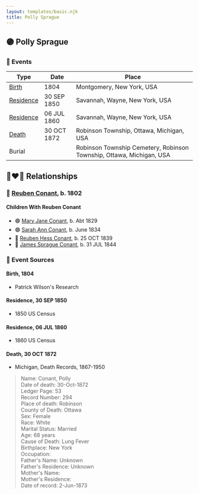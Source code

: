 ```yaml
---
layout: templates/basic.njk
title: Polly Sprague
---
```

## 🟣 Polly Sprague

### 📆 Events

Type | Date | Place
------ | ------ | ------
[Birth](#event-d1fe7306-670e-4ee4-9994-3671095e7fab) | 1804 | Montgomery, New York, USA
[Residence](#event-b69d71d4-b75e-4028-9ee5-6afc3e17ca5b) | 30 SEP 1850 | Savannah, Wayne, New York, USA
[Residence](#event-4284167c-53f9-4077-830d-a471855a2831) | 06 JUL 1860 | Savannah, Wayne, New York, USA
[Death](#event-ff1ebe83-f934-47d2-ade7-8eacd31a3e14) | 30 OCT 1872 | Robinson Township, Ottawa, Michigan, USA
Burial |  | Robinson Township Cemetery, Robinson Township, Ottawa, Michigan, USA

## 👩‍❤️‍👨 Relationships

### 🔵 [Reuben Conant](/people/7/72221832), b. 1802

#### Children With Reuben Conant
* 🟣 [Mary Jane Conant](/people/2/27722232), b. Abt 1829
* 🟣 [Sarah Ann Conant](/people/3/3929404), b. June 1834
* 🔵 [Reuben Hess Conant](/people/3/37326838), b. 25 OCT 1839
* 🔵 [James Sprague Conant](/people/6/62404416), b. 31 JUL 1844
### 📰 Event Sources

#### <a id="event-d1fe7306-670e-4ee4-9994-3671095e7fab"></a> Birth, 1804
* Patrick Wilson's Research

#### <a id="event-b69d71d4-b75e-4028-9ee5-6afc3e17ca5b"></a> Residence, 30 SEP 1850
* 1850 US Census

#### <a id="event-4284167c-53f9-4077-830d-a471855a2831"></a> Residence, 06 JUL 1860
* 1860 US Census

#### <a id="event-ff1ebe83-f934-47d2-ade7-8eacd31a3e14"></a> Death, 30 OCT 1872
* Michigan, Death Records, 1867-1950
>   
  > Name: Conant, Polly  
  > Date of death:  30-Oct-1872  
  > Ledger Page: 53  
  > Record Number: 294  
  > Place of death: Robinson  
  > County of Death: Ottawa  
  > Sex: Female  
  > Race: White  
  > Marital Status: Married  
  > Age: 68 years  
  > Cause of Death: Lung Fever  
  > Birthplace: New York  
  > Occupation:  
  > Father's Name: Unknown  
  > Father's Residence: Unknown  
  > Mother's Name:  
  > Mother's Residence:  
  > Date of record:  2-Jun-1873

